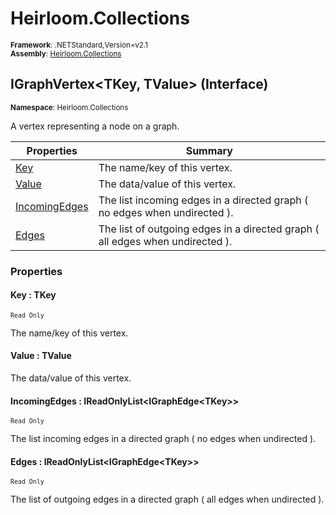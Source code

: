 # Heirloom.Collections

<small>**Framework**: .NETStandard,Version=v2.1</small>  
<small>**Assembly**: [Heirloom.Collections](../Heirloom.Collections/Heirloom.Collections.md)</small>  

## IGraphVertex\<TKey, TValue> (Interface)
<small>**Namespace**: Heirloom.Collections</small>  

A vertex representing a node on a graph.

| Properties                    | Summary                                                                       |
|-------------------------------|-------------------------------------------------------------------------------|
| [Key](#KEY5F786897)           | The name/key of this vertex.                                                  |
| [Value](#VAL829B10CF)         | The data/value of this vertex.                                                |
| [IncomingEdges](#INC2F618154) | The list incoming edges in a directed graph ( no edges when undirected ).     |
| [Edges](#EDG6DC48328)         | The list of outgoing edges in a directed graph ( all edges when undirected ). |

### Properties

#### <a name="KEY5F786897"></a>Key : TKey

<small>`Read Only`</small>

The name/key of this vertex.

#### <a name="VAL829B10CF"></a>Value : TValue


The data/value of this vertex.

#### <a name="INC2F618154"></a>IncomingEdges : IReadOnlyList\<IGraphEdge\<TKey>>

<small>`Read Only`</small>

The list incoming edges in a directed graph ( no edges when undirected ).

#### <a name="EDG6DC48328"></a>Edges : IReadOnlyList\<IGraphEdge\<TKey>>

<small>`Read Only`</small>

The list of outgoing edges in a directed graph ( all edges when undirected ).

